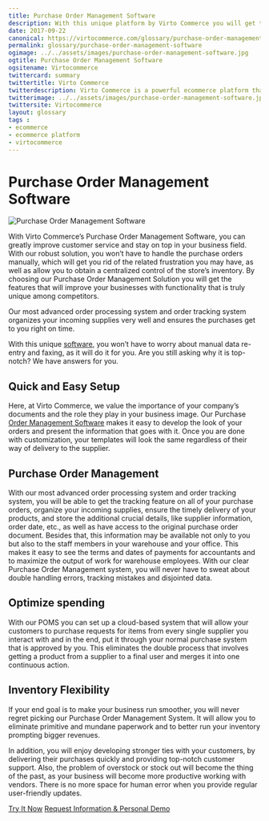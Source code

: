 ```yaml
--- 
title: Purchase Order Management Software
description: With this unique platform by Virto Commerce you will get the features that will improve your businesses with functionality that is truly unique among competitors. Learn more about advantages of using our Purchase Order Management Solution in this article.
date: 2017-09-22
canonical: https://virtocommerce.com/glossary/purchase-order-management-software
permalink: glossary/purchase-order-management-software
ogimage: ../../assets/images/purchase-order-management-software.jpg
ogtitle: Purchase Order Management Software
ogsitename: Virtocommerce
twittercard: summary
twittertitle: Virto Commerce
twitterdescription: Virto Commerce is a powerful ecommerce platform that includes everything you need to create an online store and sell online. Try it free with Free Community License
twitterimage: ../../assets/images/purchase-order-management-software.jpg
twittersite: Virtocommerce
layout: glossary
tags : 
- ecommerce
- ecommerce platform
- virtocommerce 
---
```

<div class="business-cnt">
    <div class="head __cart">
        <h1>Purchase Order Management Software</h1>
    </div>
    <img alt="Purchase Order Management Software" src="assets/images/purchase-order-management-software.jpg" />
    <p class="text">With Virto Commerce’s Purchase Order Management Software, you can greatly improve customer service and stay on top in your business field. With our robust solution, you won’t have to handle the purchase orders manually, which will get you rid of the related frustration you may have, as well as allow you to obtain a centralized control of the store’s inventory. By choosing our Purchase Order Management Solution you will get the features that will improve your businesses with functionality that is truly unique among competitors. </p>
    <p class="text">Our most advanced order processing system and order tracking system organizes your incoming supplies very well and ensures the purchases get to you right on time. </p>
    <p class="text">With this unique <a href="{{ 'https://virtocommerce.com/b2b-ecommerce-platform' | absolute_url }}">software</a>, you won’t have to worry about manual data re-entry and faxing, as it will do it for you. Are you still asking why it is top-notch? We have answers for you.</p>
    <h2><strong>Quick and Easy Setup</strong></h2>
    <p class="text">Here, at Virto Commerce, we value the importance of your company’s documents and the role they play in your business image. Our Purchase <a href="{{ 'https://virtocommerce.com/order-management-software' | absolute_url }}">Order Management Software</a> makes it easy to develop the look of your orders and present the information that goes with it. Once you are done with customization, your templates will look the same regardless of their way of delivery to the supplier. </p>  
    <h2><strong>Purchase Order Management</strong></h2>
    <p class="text">With our most advanced order processing system and order tracking system, you will be able to get the tracking feature on all of your purchase orders, organize your incoming supplies, ensure the timely delivery of your products, and store the additional crucial details, like supplier information, order date, etc., as well as have access to the original purchase order document. Besides that, this information may be available not only to you but also to the staff members in your warehouse and your office. This makes it easy to see the terms and dates of payments for accountants and to maximize the output of work for warehouse employees. With our clear Purchase Order Management system, you will never have to sweat about double handling errors, tracking mistakes and disjointed data. </p>
    <h2><strong>Optimize spending</strong></h2>
    <p class="text">With our POMS you can set up a cloud-based system that will allow your customers to purchase requests for items from every single supplier you interact with and in the end, put it through your normal purchase system that is approved by you. This eliminates the double process that involves getting a product from a supplier to a final user and merges it into one continuous action. </p>
    <h2><strong>Inventory Flexibility</strong></h2>
    <p class="text">If your end goal is to make your business run smoother, you will never regret picking our Purchase Order Management System. It will allow you to eliminate primitive and mundane paperwork and to better run your inventory prompting bigger revenues. </p>
    <p class="text">In addition, you will enjoy developing stronger ties with your customers, by delivering their purchases quickly and providing top-notch customer support. Also, the problem of overstock or stock out will become the thing of the past, as your business will become more productive working with vendors. There is no more space for human error when you provide regular user-friendly updates. </p>
    <div class="buttons">
        <a class="button fill" href="/try-now">Try It Now</a>
        <a class="button fill" href="/contact-us">Request Information & Personal Demo</a>
    </div>
</div>
